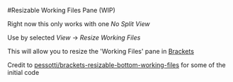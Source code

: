 #Resizable Working Files Pane (WIP)

Right now this only works with one *No Split View*

Use by selected *View* -> *Resize Working Files*

This will allow you to resize the 'Working Files' pane in [Brackets](http://brackets.io/)

Credit to [pessotti/brackets-resizable-bottom-working-files](https://github.com/pessotti/brackets-resizable-bottom-working-files) for some of the initial code